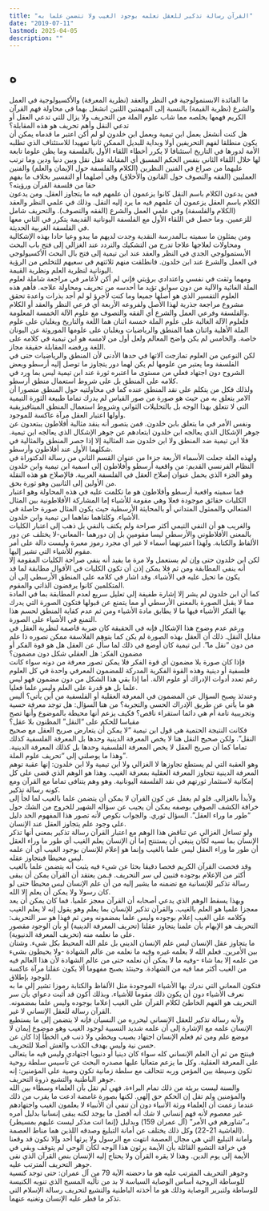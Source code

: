 ```yaml
---
title: "القرآن رسالة تذكير للعقل تعلمه بوجود الغيب ولا تتضمن علما به"
date: "2019-07-11"
lastmod: 2025-04-05
description: ""
---
```

# **ه**

ما الفائدة الابستمولوجية في النظر والعقد (نظرية المعرفة) والأكسيولوجية في العمل والشرع (نظرية القيمة) بالنسبة إلى المهمتين اللتين انشغل بهما في محاولة فهم القرآن الكريم فهمها يخلصه مما شاب علوم الملة من التحريف ولا يزال للتي تدعي العقل أو تدعي النقل وأهم تحريف هو هذه المقابلة؟  
هل كنت أنشغل بعمل ابن تيمية وبعمل ابن خلدون لو لم أكن اعتبر ما قدماه يمكن أن يكون منطلقا لفهم التحريفين أولا وبداية للبديل الممكن ثانيا تمهيدا للاستئناف الذي تطلبه الأمة لدورها في التاريخ استئنافا لا يكرر أخطاء اللقاء الأول بالفلسفة وما يظن علوما تابعة لها خلال اللقاء الثاني بنفس الحكم المسبق أي المقابلة عقل نقل وبين دنيا ودين وما ترتب عليهما من صراع في الفنين النظرين (الكلام والفلسفة حول الإيمان والعلم) والفنين العمليين (الفقه والتصوف حول القانون والأخلاق) وفي أصلهما أو التفسير بخلاف ما يفهم حقا من فلسفة القرآن ورؤيته؟  
فمن يدعون الكلام باسم النقل كانوا يزعمون أن علمهم فيه ما يتجاوز العقل. ومن يدعون الكلام باسم العقل يزعمون أن علمهم فيه ما يرد إليه النقل. وذلك في علمي النظر والعقد (الكلام والفلسفة) وفي علمي العمل والشرع (الفقه والتصوف). والتحريف شامل للزعمين. وما حصل في اللقاء الأول مع الفلسفة اليونانية القديمة يتكرر في الثاني معها في الفلسفة الغربية الحديثة.  
ومن يمثلون ما سميته بـالمدرسة النقدية وجدت لديهم ما يبدو وعيا حادا بهذه الإشكالية ومحاولات لعلاجها علاجا تدرج من التشكيك والتردد عند الغزالي إلى فتح باب البحث الأبستمولوجي الجدي في النظر والعقد عند ابن تيمية إلى فتح بال البحث الأكسيولوجي في العمل والشرع عند ابن خلدون. فانطلقت منهم ثلاثتهم في سعيهم للتخلص من الرؤية اليونانية لنظرية العلم ونظرية القيمة.  
ومهما وثقت في نفسي واعتدادي برؤيتي فإني لم أكن لأغامر في مراجعة شاملة لعلوم الملة الغائية والآلية من دون سوابق تؤيد ما أحدسه من تحريف ومحاولة علاجه. فأهم هذه العلوم التفسير الذي هو أصلها جميعا وما كنت لأجرؤ لو لم أجد بذرات واعدة تحقق مشروع مراجعة جذرية لهذا الأصل ولفروعه الأربعة أي فرعي النظر والعقد أو الكلام والفلسفة وفرعي العمل والشرع أي الفقه والتصوف مع علوم الآلة الخمسة المعلومة.  
فلعلوم الآلة الغالبة على علوم الملة خمسة اثنان هما اللغة والتاريخ ويغلبان على علوم الملة الأهلية واثنان هما المنطق والرياضيات ويغلبان على علومها الموروثة عن اليونان خاصة. والخامس لم يكن واضح المعالم ولعل أول من لامسه هو ابن تيمية في كلامه على اللغة ورفضه المقابلة حقيقة مجاز.  
لكن النوعين من العلوم تمازجت آلاتها في حدها الأدنى لأن المنطق والرياضيات حتى في الفلسفة وما يعتبر من علومها لم يكن لهما دور يتجاوز ما توصل إليه أرسطو وبعض الشروح دون اجتهاد فعلي من مستوى ما اعتبره ثورة عند ابن تيمية ليس بما ورد في كلامه على المنطق بل على شروط استعمال منطق أرسطو.  
ولذلك فكل من يتكلم على نقد المنطق عنده كما في محاولتيه حول المنطق متصورا أن الامر يتعلق به من حيث هو صورة من صور القياس لم يدرك تماما طبيعة الثورة التيمية التي لا تتعلق بهذا الوجه بل بالتحليلات الثواني وشروط استعمال المنطق الميتافيزيقية وأولها اعتبار العقل مرآة عاكسة للموجود.  
ونفس الأمر في ما يتعلق بابن خلدون. فمن يتصور أنه ينقد مثالية أفلاطون يبتعدون عن جوهر الإشكال الذي يعالجه ابن خلدون ابتعادهم عن جوهر الإشكال الذي يعالجه ابن تيمية. فلا ابن تيمية ضد المنطق ولا ابن خلدون ضد المثالية إلا إذا حصر المنطق والمثالية في شكلهما الأول عند أفلاطون وأرسطو.  
ولهذه العلة جعلت الأسماء الأربعة جزءا من عنوان القسم الثاني من رسالة الدكتوراة في النظام الفرنسي القديم: من واقعية أرسطو وأفلاطون إلى اسمية ابن تيمية وابن خلدون وهو الجزء الذي يحمل عنوان إصلاح العقل في الفلسفة العربية. فالإصلاح هو هذه النقلة من الأولين إلى الثانيين وهو ثورة بحق.  
فما سميته واقعية أرسطو وأفلاطون هو ما تكلمت عليه في هذه المحاولة وهو اعتبار الكليات حقائق موجودة فعلا وهي مقومة للأشياء إما المشاركة الأفلاطونية بين المثال المتعالي والممثول المتداني أو بالمحايثة الأرسطية حيث يكون المثال صورة حاصلة في الأشياء. وكلتاهما نفاهما ابن تيمية وابن خلدون.  
والغريب هو أن النفي التيمي أكثر صراحة ولم يكتف بالنفي بل ذهب إلى اعتبار الكليات بالمعنى الأفلاطوني والأرسطي ليسا مقومين بل إن دورهما -المعاني-لا يختلف عن دور الألفاظ والكتابة. ولهذا اعتبرتهما أسماء لا غير أي مجرد رموز معبرة وليست دالة على أمر مقوم للأشياء التي تشير إليها.  
لكن ابن خلدون حتى وإن لم يستعمل ولا مرة ما يفيد أنه ينفي صراحة الكليات المقومة إلا أنه ينفي المطابقة ومن ثم فلا يمكن إذن أن تكون الكليات في الأقوال مطابقة لما قد يكون ما تحيل عليه في الأشياء. وقد اشار في كلامه على المنطق الأرسطي إلى أن المتكلمين كانوا يرفضون الذاتي والمقوم.  
كما أن ابن خلدون لم يشر إلا إشارة طفيفة إلى تعليل سريع لعدم المطابقة بما في المادة مما لا يقبل الصورة بالمعنى الأرسطي أو مما يتمنع عن قبولها فتكون الصورة التي يدرك بها الفكر الأشياء فيها ما لا يطابق مادة الأشياء ومن ثم عدم كفاية المنطق لحسم هذا التمنع في الأشياء على الصورة.  
ورغم عدم وضوح هذا الإشكال فإنه في الحقيقة كان ضربة قاصمة لنظرية العقل في مقابل النقل. ذلك أن العقل بهذه الصورة لم يكن كما يتوهم الفلاسفة ممكن تصوره ذا علم من دون “نقل ما”. ابن تيمية كان أوضع في ذلك لما سأل عن العقل هل هو قوة الفكر أو مضمون الفكر: هل العقلي شكل دون مضمون؟  
فإذا كان صورة بلا مضمون أي قوة الفكر فلا يمكن تصور معرفة من دونه سواء كانت فلسفية أو دينية وهذه القوة الفكرية المدركة للمضمون المعرفي واحدة في كل العلوم رغم تعدد أدوات الإدراك أو علوم الآلة. أما إذا بقي هذا الشكل من دون مضمون فهو ليس علما بل هو قدرة على العلم وليس علما فعليا.  
وعندئذ يصبح السؤال عن المضمون في المعرفة العقلية أو الفلسفية من أين يأتي؟ أليس هو ما يأتي عن طريق الإدراك الحسي والتجربة؟ من هنا السؤال: هل توجد معرفة حسية وتجريبية تامة أم هي دائما استقراء ناقص؟ فكيف يزعم أنها محيطة بالموضوع وأنها تصح مقياسا للحكم على “النقل” المظنون بلا عقل؟  
فكانت النتيجة الحتمية هي قول ابن تيمية “لا يمكن أن يتعارض صريح العقل مع صحيح النقل”. ولكن صحيح النقل هنا لا يخص المعرفة الدينية وحدها بل المعرفة الفلسفية كذلك تماما كما أن صريح العقل لا يخص المعرفة الفلسفية وحدها بل كذلك المعرفة الدينية. وهذا ما يوصلني إلى “تحريف علوم الملة”.  
وهو العقبة التي لم يستطع تجاوزها لا الغزالي ولا ابن تيمية ولا ابن خلدون: إنها عقبة توهم المعرفة الدينية تتجاوز المعرفة العقلية بمعرفة الغيب. وهذا هو الوهم الذي قضى على كل إمكانية لاستثمار ثورتهم في نقد الفلسفة اليونانية. وهو وهم يتنافى تماما مع القرآن ومع كونه رسالة تذكير.  
ولأبدأ بالغزالي. فلو لم يغفل عن كون القرآن لا يمكن أن يتضمن علما بالغيب لما لجأ إلى خرافة الكشف الصوفي بوصفه يمكن أن يجيب عن سؤاله الشهير للخروج من الشك حول “طور ما وراء العقل”. السؤال ثوري. والجواب نكوص لأنه تصور هذا المفهوم الحد دليل على وجود علم يتجاوز العقل عند الإنسان.  
ولو تساءل الغزالي عن تناقض هذا الوهم مع اعتبار القرآن رسالة تذكير بمعنى أنها تذكر الإنسان بما نسيه لكان ينبغي أن يستنتج إما أن الإنسان يعلم الغيب أي طور ما وراء العقل أن طور ما وراء العقل ليس علما بالغيب وإنما هو إعلام للإنسان بوجود الغيب أي أن علمه ليس محيطا فيتجاوز عقله.  
وقد فحصت القرآن الكريم فحصا دقيقا بحثا عن شيء فيه يثبت أنه يتضمن علما بالغيب أكثر من الإعلام بوجوده فتبين لي سر التحريف. فـمن يعتقد أن القرآن يمكن أن يبقى رسالة تذكير للإنسانية مع تضمنه ما يشير إليه من أن علم الإنسان ليس محيطا حتى لو كان رسولا ولا يمكن أن يعلم إلا الله.  
وبهذا يسقط الوهم الذي يدعي أصحابه أن القرآن معجز علميا. فما كان يمكن أن يعد معجزا علميا هو العلم بالغيب. والقرآن تذكير للإنسان بما يعلم وهو يقول إنه لا يعلم الغيب وكلامه على الغيب إعلام بوجوده وليس علما بمضمونه ومن ثم فهذا هو سر التحريف: التحريف هو الإيهام بأن علمنا يتجاوز عقلنا (تحريف المعرفة الدينية) أو بأن الوجود مقصور على ما نعلمه منه (تحريف المعرفة الدنيوية).  
ما يتجاوز عقل الإنسان ليس علم الإنسان الديني بل علم الله المحيط بكل شيء. وشتان بين الأمرين. فعلم الله لا يعلمه غيره وفيه ما نعلمه من عالم الشهادة -ولا يحيطون بشيء من علمه إلا بما شاء -وفيه ما لا يمكن أن نعلمه حتى من عالم الشهادة لأن هذا العالم فيه من الغيب أكثر مما فيه من الشهادة. وحينئذ يصبح مفهوما ألا يكون عقلنا مرآة عاكسة للوجود بإطلاق.  
فتكون المعاني التي ندرك بها الأشياء الموجودة مثل الألفاظ والكتابة رموزا تشير إلى ما به نعرف الأشياء دون أن يكون ذلك مقوما للأشياء. وبذلك أكون قد أثبت دعواي بأن سر التحريف هو الفهم الخاطئ لكلام القرآن على الغيب إعلاما بوجوده وليس علما بمضمونه. القرآن رسالة للعقل الإنساني لا غير.  
ولأنه رسالة تذكير للعقل الإنساني ليحرره من النسيان فإنه لا يتضمن إلى ما يستطيع الإنسان علمه مع الإشارة إلى أن علمه شديد النسبية لوجود الغيب وهو موضوع إيمان لا موضع علم ومن ثم فعلم الإنسان اجتهاد يصيب ويخطي ولا ذنب في الخطأ إذا كان عن حسن نية وليس بهدف الكذب والغش أصلا للتحريف.  
فينتج من ثم أن العلم الإنساني كله سواء كان دينيا أو دنيويا اجتهادي وليس فيه ما يتعالى على المعرفة العقلية. وكل ما يزعم متعاليا عليها مصدره البحث عن تأسيس سلطة روحية تكون وسيطة بين المؤمن وربه تتحالف مع سلطة زمانية تكون وصية على المؤمنين: إنه جوهر الباطنية والتشيع ذروة التحريف.  
والسنة ليست بريئة من ذلك تمام البراءة. فهي لم تقل بأن العلماء وسطاء بين الله والمؤمنين ولم تقل إن الحكم حق إلهي. لكنها بصورة غامضة ادعت ما يقرب من ذلك عندما زعمت أن العلماء ورثة الأنبياء دون أن تنفي أن الأنبياء لا يعلمون الغيب واجتهادهم غير معصوم لأنه فهم إنساني لا شك أنه أفضل ما يوجد لكنه يبقى إنسانيا بدليل أمره بـ”شاورهم في الأمر” (آل عمران 159) وبدليل {إنما انت مذكر ليست عليهم بمسيطر} (الغاشية 21-22) وكل ذلك يختلف عن أمانة التبليغ وصدقه اللذين هما مناط العصمة.  
وأمانة التبليغ التي هي مجال العصمة انتهت مع الرسول ولا يرثها أحد وإلا نكون قد وقعنا في خرافة التشيع القائلة بأن الأيمة يرثون هذا الوجه لكأن الوحي لم يتوقف وبقي في الأيمة إلى يوم الدين. وهذا لا يقره القرآن ولا يحتاج إليه الإنسان بنص القرآن الذي نفى جوهر التحريف المترتب عليه.  
وجوهر التحريف المترتب عليه هو ما دحضته الآية 79 من آل عمران: حتى توجد كنسية للوساطة الروحية أساس الوصاية السياسة لا بد من تأليه المسيح الذي تنوبه الكنيسة للوساطة ولتبرير الوصاية وذلك هو ما أخذته الباطنية والتشيع لتحريف رسالة الإسلام التي تذكر ما فطر عليه الإنسان وتغنيه عنهما.

###
